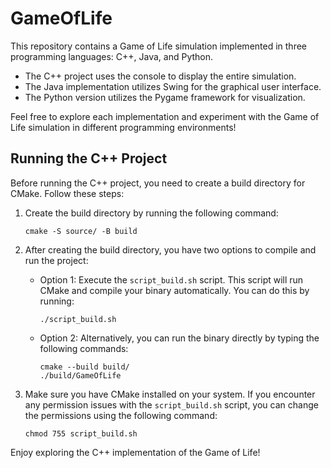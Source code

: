 # GameOfLife

This repository contains a Game of Life simulation implemented in three programming languages: C++, Java, and Python.

- The C++ project uses the console to display the entire simulation.
- The Java implementation utilizes Swing for the graphical user interface.
- The Python version utilizes the Pygame framework for visualization.

Feel free to explore each implementation and experiment with the Game of Life simulation in different programming environments!

## Running the C++ Project

Before running the C++ project, you need to create a build directory for CMake. Follow these steps:

1. Create the build directory by running the following command:
    ```
    cmake -S source/ -B build
    ```

2. After creating the build directory, you have two options to compile and run the project:
    - Option 1: Execute the `script_build.sh` script. This script will run CMake and compile your binary automatically. You can do this by running:
        ```
        ./script_build.sh
        ```
    
    - Option 2: Alternatively, you can run the binary directly by typing the following commands:
        ```
        cmake --build build/
        ./build/GameOfLife
        ```

3. Make sure you have CMake installed on your system. If you encounter any permission issues with the `script_build.sh` script, you can change the permissions using the following command:
    ```
    chmod 755 script_build.sh
    ```

Enjoy exploring the C++ implementation of the Game of Life!
